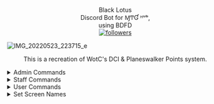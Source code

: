 <p align="center">
Black Lotus</br>Discord Bot for ⱮͲƓ ᴴᵘᵇ,</br>using BDFD</br>
 <a href="https://github.com/pjfry2184575"> <img alt="followers" title="Give Me A Follow" src="https://img.shields.io/github/followers/pjfry2184575?color=db4e25&labelColor=420e84&style=for-the-badge&logo=github&label=Give%20Me%20A%20Follow" /></a>
</p>

![IMG_20220523_223715_e](https://user-images.githubusercontent.com/66041755/169956855-407ac7b4-0db6-4de8-a46e-e6c8f5e10f06.png)

<p align="center">
This is a recreation of WotC's DCI & Planeswalker Points system.</br>
</p>

<details>
  <summary>Admin Commands</summary>
  <p align="center">
<ul>
• reset {variableName}</br>
• list.reset</br>
• addpwp {amount} @mention</br>
</ul>
</p>
</details>

<details>
  <summary>Staff Commands</summary>
  <p align="center">
<ul>
• announcement</br>
• offmat win/loss/draw @mention</br>
• sermat win/loss/draw @mention</br>
• ban</br>
• unban</br>
• kick</br>
• warn</br>
• unwarn</br>
• giverole</br>
• removerole</br>
• temprole
</ul>
</p>
</details>

<details>
  <summary>User Commands</summary>
  <p align="center">
<ul>
• help</br>
• info</br>
• createID</br>
• lfg {platform}</br>
</ul>
</p>
</details>

<details>
  <summary>Set Screen Names</summary>
  <p align="center">
<ul>
• view {platform} @mention</br>
• tts {screenName}</br>
• arena {screenName}</br>
• online {screenName}</br>
• untap {screenName}</br>
• spelltable {screenName}</br>
• cockatrice {screenName}</br>
• duelist {screenName}</br>
</ul>
</p>
</details>

